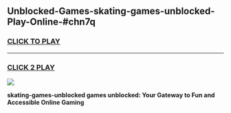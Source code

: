
## Unblocked-Games-skating-games-unblocked-Play-Online-#chn7q
<h3>
<a href="https://premium.freeplayer.one?title=skating-games-unblocked&ref=27F">CLICK TO PLAY</a></h3>
<hr>

<h3>
<a href="https://premium.freeplayer.one?title=skating-games-unblocked&ref=27F">CLICK 2 PLAY</a>
  
</h3>

<a href="https://premium.freeplayer.one?title=skating-games-unblocked&ref=27F"><img src="https://clearcache.store/games.png"></a>


**skating-games-unblocked games unblocked: Your Gateway to Fun and Accessible Online Gaming**
